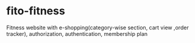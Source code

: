 # fito-fitness
 Fitness website with e-shopping(category-wise section, cart view ,order tracker), authorization, authentication, membership plan
